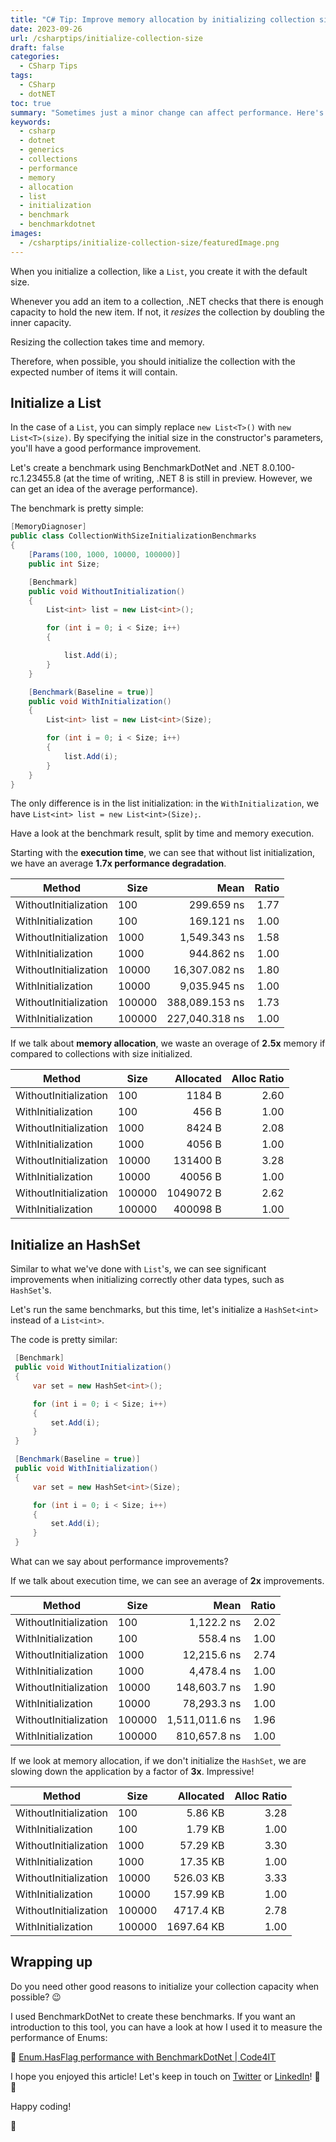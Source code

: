 ```yaml
---
title: "C# Tip: Improve memory allocation by initializing collection size"
date: 2023-09-26
url: /csharptips/initialize-collection-size
draft: false
categories:
  - CSharp Tips
tags:
  - CSharp
  - dotNET
toc: true
summary: "Sometimes just a minor change can affect performance. Here's a simple trick: initialize your collections by specifying the initial size!"
keywords:
  - csharp
  - dotnet
  - generics
  - collections
  - performance
  - memory
  - allocation
  - list
  - initialization
  - benchmark
  - benchmarkdotnet
images:
  - /csharptips/initialize-collection-size/featuredImage.png
---
```


When you initialize a collection, like a `List`, you create it with the default size.

Whenever you add an item to a collection, .NET checks that there is enough capacity to hold the new item. If not, it _resizes_ the collection by doubling the inner capacity.

Resizing the collection takes time and memory.

Therefore, when possible, you should initialize the collection with the expected number of items it will contain.

## Initialize a List

In the case of a `List`, you can simply replace `new List<T>()` with `new List<T>(size)`. By specifying the initial size in the constructor's parameters, you'll have a good performance improvement.

Let's create a benchmark using BenchmarkDotNet and .NET 8.0.100-rc.1.23455.8 (at the time of writing, .NET 8 is still in preview. However, we can get an idea of the average performance).

The benchmark is pretty simple:

```cs
[MemoryDiagnoser]
public class CollectionWithSizeInitializationBenchmarks
{
    [Params(100, 1000, 10000, 100000)]
    public int Size;

    [Benchmark]
    public void WithoutInitialization()
    {
        List<int> list = new List<int>();

        for (int i = 0; i < Size; i++)
        {

            list.Add(i);
        }
    }

    [Benchmark(Baseline = true)]
    public void WithInitialization()
    {
        List<int> list = new List<int>(Size);

        for (int i = 0; i < Size; i++)
        {
            list.Add(i);
        }
    }
}
```

The only difference is in the list initialization: in the `WithInitialization`, we have `List<int> list = new List<int>(Size);`.

Have a look at the benchmark result, split by time and memory execution.

Starting with the **execution time**, we can see that without list initialization, we have an average **1.7x performance degradation**.

| Method                | Size   |           Mean | Ratio |
| --------------------- | ------ | -------------: | ----: |
| WithoutInitialization | 100    |     299.659 ns |  1.77 |
| WithInitialization    | 100    |     169.121 ns |  1.00 |
| WithoutInitialization | 1000   |   1,549.343 ns |  1.58 |
| WithInitialization    | 1000   |     944.862 ns |  1.00 |
| WithoutInitialization | 10000  |  16,307.082 ns |  1.80 |
| WithInitialization    | 10000  |   9,035.945 ns |  1.00 |
| WithoutInitialization | 100000 | 388,089.153 ns |  1.73 |
| WithInitialization    | 100000 | 227,040.318 ns |  1.00 |

If we talk about **memory allocation**, we waste an overage of **2.5x** memory if compared to collections with size initialized.

| Method                | Size   | Allocated | Alloc Ratio |
| --------------------- | ------ | --------: | ----------: |
| WithoutInitialization | 100    |    1184 B |        2.60 |
| WithInitialization    | 100    |     456 B |        1.00 |
| WithoutInitialization | 1000   |    8424 B |        2.08 |
| WithInitialization    | 1000   |    4056 B |        1.00 |
| WithoutInitialization | 10000  |  131400 B |        3.28 |
| WithInitialization    | 10000  |   40056 B |        1.00 |
| WithoutInitialization | 100000 | 1049072 B |        2.62 |
| WithInitialization    | 100000 |  400098 B |        1.00 |

## Initialize an HashSet

Similar to what we've done with `List`'s, we can see significant improvements when initializing correctly other data types, such as `HashSet`'s.

Let's run the same benchmarks, but this time, let's initialize a `HashSet<int>` instead of a `List<int>`.

The code is pretty similar:

```cs
 [Benchmark]
 public void WithoutInitialization()
 {
     var set = new HashSet<int>();

     for (int i = 0; i < Size; i++)
     {
         set.Add(i);
     }
 }

 [Benchmark(Baseline = true)]
 public void WithInitialization()
 {
     var set = new HashSet<int>(Size);

     for (int i = 0; i < Size; i++)
     {
         set.Add(i);
     }
 }
```

What can we say about performance improvements?

If we talk about execution time, we can see an average of **2x** improvements.

| Method                | Size   |           Mean | Ratio |
| --------------------- | ------ | -------------: | ----: |
| WithoutInitialization | 100    |     1,122.2 ns |  2.02 |
| WithInitialization    | 100    |       558.4 ns |  1.00 |
| WithoutInitialization | 1000   |    12,215.6 ns |  2.74 |
| WithInitialization    | 1000   |     4,478.4 ns |  1.00 |
| WithoutInitialization | 10000  |   148,603.7 ns |  1.90 |
| WithInitialization    | 10000  |    78,293.3 ns |  1.00 |
| WithoutInitialization | 100000 | 1,511,011.6 ns |  1.96 |
| WithInitialization    | 100000 |   810,657.8 ns |  1.00 |

If we look at memory allocation, if we don't initialize the `HashSet`, we are slowing down the application by a factor of **3x**. Impressive!

| Method                | Size   |  Allocated | Alloc Ratio |
| --------------------- | ------ | ---------: | ----------: |
| WithoutInitialization | 100    |    5.86 KB |        3.28 |
| WithInitialization    | 100    |    1.79 KB |        1.00 |
| WithoutInitialization | 1000   |   57.29 KB |        3.30 |
| WithInitialization    | 1000   |   17.35 KB |        1.00 |
| WithoutInitialization | 10000  |  526.03 KB |        3.33 |
| WithInitialization    | 10000  |  157.99 KB |        1.00 |
| WithoutInitialization | 100000 |  4717.4 KB |        2.78 |
| WithInitialization    | 100000 | 1697.64 KB |        1.00 |

## Wrapping up

Do you need other good reasons to initialize your collection capacity when possible? 😉

I used BenchmarkDotNet to create these benchmarks. If you want an introduction to this tool, you can have a look at how I used it to measure the performance of Enums:

🔗 [Enum.HasFlag performance with BenchmarkDotNet | Code4IT](https://www.code4it.dev/blog/hasflag-performance-benchmarkdotnet/)

I hope you enjoyed this article! Let's keep in touch on [Twitter](https://twitter.com/BelloneDavide) or [LinkedIn](https://www.linkedin.com/in/BelloneDavide/)! 🤜🤛

Happy coding!

🐧
